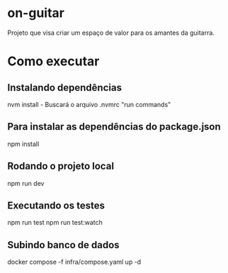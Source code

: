 # on-guitar

Projeto que visa criar um espaço de valor para os amantes da guitarra.

# Como executar

## Instalando dependências

nvm install - Buscará o arquivo .nvmrc "run commands"

## Para instalar as dependências do package.json

npm install

## Rodando o projeto local

npm run dev

## Executando os testes

npm run test
npm run test:watch

## Subindo banco de dados

docker compose -f infra/compose.yaml up -d
